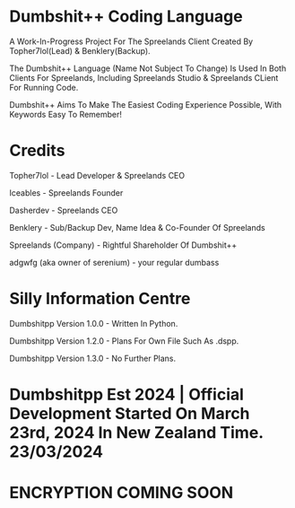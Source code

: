 # Dumbshit++ Coding Language

A Work-In-Progress Project For The Spreelands Client Created By Topher7lol(Lead) & Benklery(Backup).

The Dumbshit++ Language (Name Not Subject To Change) Is Used In Both Clients For Spreelands, Including Spreelands Studio & Spreelands CLient For Running Code.

Dumbshit++ Aims To Make The Easiest Coding Experience Possible, With Keywords Easy To Remember!


# Credits

Topher7lol - Lead Developer & Spreelands CEO

Iceables - Spreelands Founder

Dasherdev - Spreelands CEO

Benklery - Sub/Backup Dev, Name Idea & Co-Founder Of Spreelands

Spreelands (Company) - Rightful Shareholder Of Dumbshit++

adgwfg (aka owner of serenium) - your regular dumbass


# Silly Information Centre
Dumbshitpp Version 1.0.0 - Written In Python.

Dumbshitpp Version 1.2.0 - Plans For Own File Such As .dspp.

Dumbshitpp Version 1.3.0 - No Further Plans.


# Dumbshitpp Est 2024  |  Official Development Started On March 23rd, 2024 In New Zealand Time. 23/03/2024

# ENCRYPTION COMING SOON
